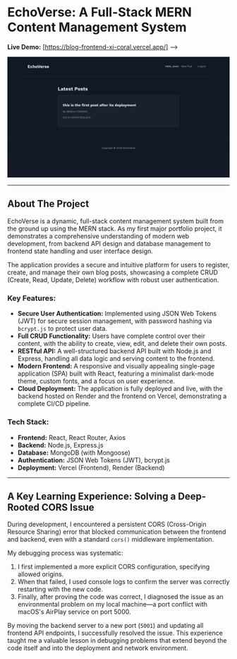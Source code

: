 # EchoVerse: A Full-Stack MERN Content Management System

**Live Demo:** [https://blog-frontend-xi-coral.vercel.app/] -->

![EchoVerse Screenshot](./echoverse-screenshot.png)

---

## About The Project

EchoVerse is a dynamic, full-stack content management system built from the ground up using the MERN stack. As my first major portfolio project, it demonstrates a comprehensive understanding of modern web development, from backend API design and database management to frontend state handling and user interface design.

The application provides a secure and intuitive platform for users to register, create, and manage their own blog posts, showcasing a complete CRUD (Create, Read, Update, Delete) workflow with robust user authentication.

### Key Features:

* **Secure User Authentication:** Implemented using JSON Web Tokens (JWT) for secure session management, with password hashing via `bcrypt.js` to protect user data.
* **Full CRUD Functionality:** Users have complete control over their content, with the ability to create, view, edit, and delete their own posts.
* **RESTful API:** A well-structured backend API built with Node.js and Express, handling all data logic and serving content to the frontend.
* **Modern Frontend:** A responsive and visually appealing single-page application (SPA) built with React, featuring a minimalist dark-mode theme, custom fonts, and a focus on user experience.
* **Cloud Deployment:** The application is fully deployed and live, with the backend hosted on Render and the frontend on Vercel, demonstrating a complete CI/CD pipeline.

### Tech Stack:

* **Frontend:** React, React Router, Axios
* **Backend:** Node.js, Express.js
* **Database:** MongoDB (with Mongoose)
* **Authentication:** JSON Web Tokens (JWT), bcrypt.js
* **Deployment:** Vercel (Frontend), Render (Backend)

---

## A Key Learning Experience: Solving a Deep-Rooted CORS Issue

During development, I encountered a persistent CORS (Cross-Origin Resource Sharing) error that blocked communication between the frontend and backend, even with a standard `cors()` middleware implementation.

My debugging process was systematic:
1.  I first implemented a more explicit CORS configuration, specifying allowed origins.
2.  When that failed, I used console logs to confirm the server was correctly restarting with the new code.
3.  Finally, after proving the code was correct, I diagnosed the issue as an environmental problem on my local machine—a port conflict with macOS's AirPlay service on port 5000.

By moving the backend server to a new port (`5001`) and updating all frontend API endpoints, I successfully resolved the issue. This experience taught me a valuable lesson in debugging problems that extend beyond the code itself and into the deployment and network environment.
